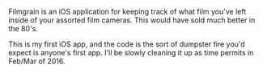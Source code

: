 Filmgrain is an iOS application for keeping track of what film you've left
inside of your assorted film cameras. This would have sold much better in the
80's.

This is my first iOS app, and the code is the sort of dumpster fire you'd
expect is anyone's first app. I'll be slowly cleaning it up as time permits in
Feb/Mar of 2016.
